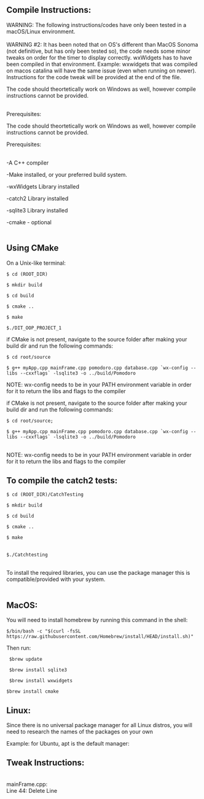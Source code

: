 ## Compile Instructions:<br>

WARNING: The following instructions/codes have only been tested in a macOS/Linux environment. <br>
<br> WARNING #2: It has been noted that on OS's different than MacOS Sonoma (not definitive, but has only been tested so), the code needs some minor tweaks on order for the timer to display correctly. wxWidgets has to have been compiled in that environment. Example: wxwidgets that was compiled on macos catalina will have the same issue (even when running on newer). Instructions for the code tweak will be provided at the end of the file.

The code should theortetically work on Windows as well, however compile instructions cannot be provided.<br><br>

Prerequisites:<br>

The code should theortetically work on Windows as well, however compile instructions cannot be provided.<br>

Prerequisites:<br><br>

-A C++ compiler<br>

-Make installed, or your preferred build system.

-wxWidgets Library installed<br>

-catch2 Library installed<br>

-sqlite3 Library installed<br>

-cmake - optional<br><br>
## Using CMake
On a Unix-like terminal:<br>

``$ cd (ROOT_DIR)``<br>

``$ mkdir build``<br>

``$ cd build``<br>

``$ cmake ..``<br>

``$ make``<br>

``$./DIT_OOP_PROJECT_1``<br>


if CMake is not present, navigate to the source folder after making your build dir and run the following commands:<br>

``$ cd root/source``

````$ g++ myApp.cpp mainFrame.cpp pomodoro.cpp database.cpp `wx-config --libs --cxxflags` -lsqlite3 -o ../build/Pomodoro````

NOTE: wx-config needs to be in your PATH environment variable in order for it to return the libs and flags to the compiler<br>

  

if CMake is not present, navigate to the source folder after making your build dir and run the following commands:<br>

`$ cd root/source;`<br>

``$ g++ myApp.cpp mainFrame.cpp pomodoro.cpp database.cpp `wx-config --libs --cxxflags` -lsqlite3 -o ../build/Pomodoro``

<br>NOTE: wx-config needs to be in your PATH environment variable in order for it to return the libs and flags to the compiler<br>

  

## To compile the catch2 tests:<br>

``$ cd (ROOT_DIR)/CatchTesting``<br>

``$ mkdir build``<br>

``$ cd build``<br>

``$ cmake ..``<br>

``$ make``<br><br>

``$./Catchtesting``

  

<br>To install the required libraries, you can use the package manager this is compatible/provided with your system.<br><br>

## MacOS:

You will need to install homebrew by running this command in the shell:

``$/bin/bash -c "$(curl -fsSL https://raw.githubusercontent.com/Homebrew/install/HEAD/install.sh)" ``

Then run:<br>

`` $brew update``<br>

`` $brew install sqlite3``<br>

`` $brew install wxwidgets``<br>

``$brew install cmake``<br>

## Linux:
Since there is no universal package manager for all Linux distros, you will need to research the names of the packages on your own<br>

Example: for Ubuntu, apt is the default manager:<br>


## Tweak Instructions:
<br>mainFrame.cpp:
<br>Line 44: Delete Line

